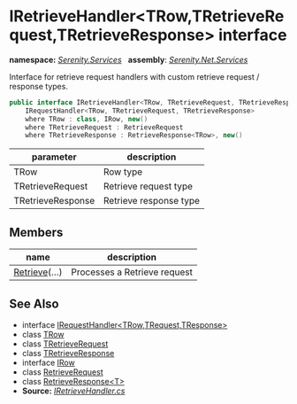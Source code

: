 # IRetrieveHandler&lt;TRow,TRetrieveRequest,TRetrieveResponse&gt; interface
**namespace:** *[Serenity.Services](../README.md#serenity.services-namespace)*   **assembly**: *[Serenity.Net.Services](../README.md)*

Interface for retrieve request handlers with custom retrieve request / response types.

```csharp
public interface IRetrieveHandler<TRow, TRetrieveRequest, TRetrieveResponse> : 
    IRequestHandler<TRow, TRetrieveRequest, TRetrieveResponse>
    where TRow : class, IRow, new()
    where TRetrieveRequest : RetrieveRequest
    where TRetrieveResponse : RetrieveResponse<TRow>, new()
```

| parameter | description |
| --- | --- |
| TRow | Row type |
| TRetrieveRequest | Retrieve request type |
| TRetrieveResponse | Retrieve response type |

## Members

| name | description |
| --- | --- |
| [Retrieve](IRetrieveHandler-3/Retrieve.md)(…) | Processes a Retrieve request |

## See Also

* interface [IRequestHandler&lt;TRow,TRequest,TResponse&gt;](IRequestHandler-3.md)
* class [TRow](../Serenity.Net.Services/IRetrieveHandler-3.TRow.md)
* class [TRetrieveRequest](../Serenity.Net.Services/IRetrieveHandler-3.TRetrieveRequest.md)
* class [TRetrieveResponse](../Serenity.Net.Services/IRetrieveHandler-3.TRetrieveResponse.md)
* interface [IRow](../Serenity.Net.Entity/../Serenity.Data/IRow.md)
* class [RetrieveRequest](RetrieveRequest.md)
* class [RetrieveResponse&lt;T&gt;](RetrieveResponse-1.md)
* **Source:** *[IRetrieveHandler.cs](https://github.com/serenity-is/Serenity/blob/master/src/Serenity.Net.Services/RequestHandlers/Retrieve/IRetrieveHandler.cs)*
